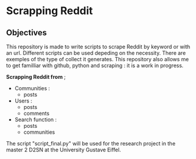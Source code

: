 # Scrapping Reddit

## Objectives 
This repository is made to write scripts to scrape Reddit by keyword or with an url. Different scripts can be used depeding on the necessity. There are exemples of the type of collect it generates. This repository also allows me to get familliar with github, python and scraping : it is a work in progress.  

**Scrapping Reddit from** ;  
* Communities :
  * posts
* Users : 
  * posts
  * comments
* Search function :
  * posts
  * communities

The script "script_final.py" will be used for the research project in the master 2 D2SN at the University Gustave Eiffel.


